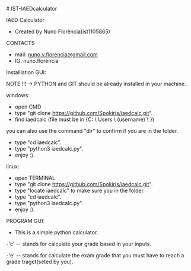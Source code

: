 \# IST-IAEDcalculator

IAED Calculator
- Created by Nuno Florência(ist1105865)

CONTACTS

- mail: nuno.v.florencia@gmail.com
- IG: nuno.florencia


Installlation  GUI:

NOTE !!! -> PYTHON and GIT should be already installed in your machine.

windows:

- open CMD
- type "git clone https://github.com/Spokiris/iaedcalc.git".
- find iaedcalc (file must be in {C: \ Users \ (username) \ })

you can also use the command "dir" to confirm if you are in the folder.

- type "cd iaedcalc".
- type "python3 iaedcalc.py".
- enjoy :).



linux:

- open TERMINAL
- type "git clone https://github.com/Spokiris/iaedcalc.git".
- type "locate iaedcalc" to make sure you in the folder.
- type "cd iaedcalc".
- type "python3 iaedcalc.py".
- enjoy :).




PROGRAM GUI:

- This is a simple python calculator.

-'c' -- stands for calculate your grade based in your inputs.

-'e' -- stands for calculate the exam grade that you must have to reach a grade traget(seted by you).









